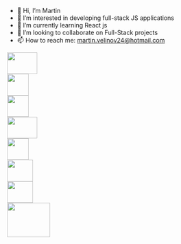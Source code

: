 - 👋 Hi, I’m Martin
- 👀 I’m interested in developing full-stack JS applications
- 🌱 I’m currently learning React js
- 💞️ I’m looking to collaborate on Full-Stack projects
- 📫 How to reach me: martin.velinov24@hotmail.com



<div style="display: flex; flex-direction: column; ">
  <img src="https://upload.wikimedia.org/wikipedia/commons/thumb/6/61/HTML5_logo_and_wordmark.svg/512px-HTML5_logo_and_wordmark.svg.png" width="70px" height="50px" margin-right:"30px">
  <img src="https://upload.wikimedia.org/wikipedia/commons/thumb/d/d5/CSS3_logo_and_wordmark.svg/1200px-CSS3_logo_and_wordmark.svg.png" width="50px" height="50px" margin-right:"40px">
  <img src="https://upload.wikimedia.org/wikipedia/commons/thumb/9/99/Unofficial_JavaScript_logo_2.svg/2048px-Unofficial_JavaScript_logo_2.svg.png" width="50px" height="50px" margin-right:"40px">
  <img src="https://upload.wikimedia.org/wikipedia/commons/thumb/d/d9/Node.js_logo.svg/1200px-Node.js_logo.svg.png" width="70px" height="50px"  margin-right:"40px">
  <img src="https://upload.wikimedia.org/wikipedia/commons/thumb/b/b2/Bootstrap_logo.svg/512px-Bootstrap_logo.svg.png?20210507000024" width="50px" height="50px"  margin-right:"40px">
  <img src="https://upload.wikimedia.org/wikipedia/commons/thumb/d/d5/Tailwind_CSS_Logo.svg/2048px-Tailwind_CSS_Logo.svg.png" width="60px" height="50px"  margin-right:"40px">
  <img src="https://upload.wikimedia.org/wikipedia/commons/thumb/a/a7/React-icon.svg/2300px-React-icon.svg.png" width="60px" height="50px"  margin-right:"40px">
  <img src="https://toppng.com/uploads/preview/mongodb-logo-11609369386lqoc6r2ga9.png" width="100px" height="80px"  margin-right:"40px">
  
</div>



<!---
martinvelinov1/martinvelinov1 is a ✨ special ✨ repository because its `README.md` (this file) appears on your GitHub profile.
You can click the Preview link to take a look at your changes.
--->
